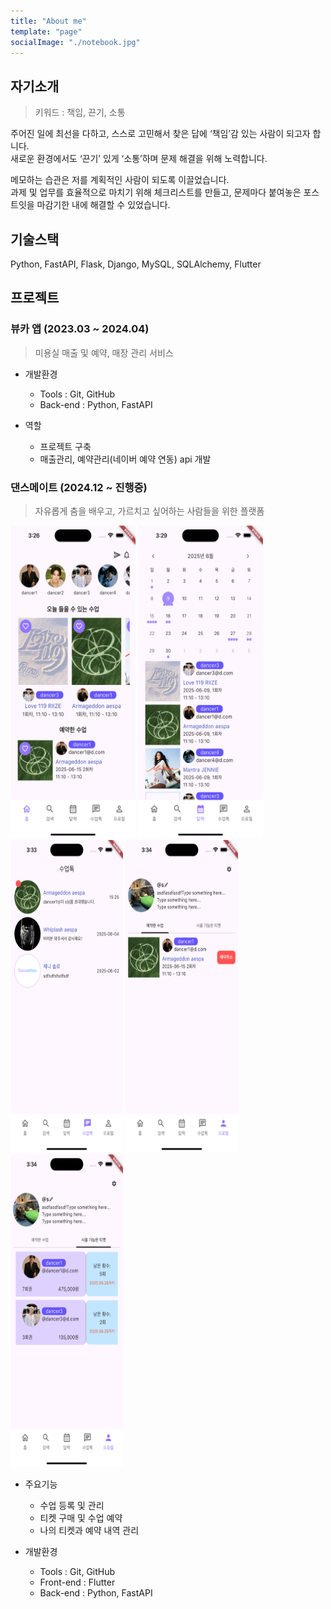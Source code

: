 ```yaml
---
title: "About me"
template: "page"
socialImage: "./notebook.jpg"
---
```


## 자기소개

> 키워드 : 책임, 끈기, 소통

주어진 일에 최선을 다하고, 스스로 고민해서 찾은 답에 ‘책임’감 있는 사람이 되고자 합니다.<br>
새로운 환경에서도 ‘끈기’ 있게 ‘소통’하며 문제 해결을 위해 노력합니다.

메모하는 습관은 저를 계획적인 사람이 되도록 이끌었습니다.<br>
과제 및 업무를 효율적으로 마치기 위해 체크리스트를 만들고,
문제마다 붙여놓은 포스트잇을 마감기한 내에 해결할 수 있었습니다.


## 기술스택

Python, FastAPI, Flask, Django, MySQL, SQLAlchemy, Flutter


## 프로젝트

### 뷰카 앱 (2023.03 ~ 2024.04)

> 미용실 매출 및 예약, 매장 관리 서비스

- 개발환경
  - Tools : Git, GitHub
  - Back-end : Python, FastAPI

- 역할
  - 프로젝트 구축
  - 매출관리, 예약관리(네이버 예약 연동) api 개발

### 댄스메이트 (2024.12 ~ 진행중)

> 자유롭게 춤을 배우고, 가르치고 싶어하는 사람들을 위한 플랫폼

<img src="./dance_mate_1.png" width="200" height="500"/>
<img src="./dance_mate_2.png" width="200" height="500"/>
<img src="./dance_mate_3.png" width="180" height="500"/>
<img src="./dance_mate_4.png" width="180" height="500"/>
<img src="./dance_mate_5.png" width="180" height="500"/>

- 주요기능
  - 수업 등록 및 관리
  - 티켓 구매 및 수업 예약
  - 나의 티켓과 예약 내역 관리

- 개발환경
  - Tools : Git, GitHub
  - Front-end : Flutter
  - Back-end : Python, FastAPI
